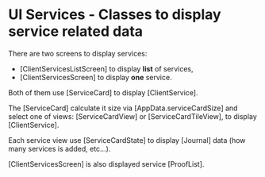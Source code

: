 # UI Services - Classes to display service related data

There are two screens to display services:
- [ClientServicesListScreen] to display **list** of services,
- [ClientServicesScreen] to display **one** service.

Both of them use [ServiceCard] to display [ClientService].

The [ServiceCard] calculate it size via [AppData.serviceCardSize] and select one of views:
[ServiceCardView] or [ServiceCardTileView], to display [ClientService].

Each service view use [ServiceCardState] to display [Journal] data (how many services is added, etc...).

[ClientServicesScreen] is also displayed service [ProofList].